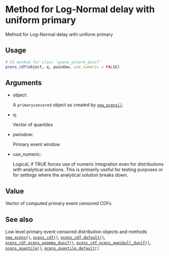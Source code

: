 # Method for Log-Normal delay with uniform primary

Method for Log-Normal delay with uniform primary

## Usage

``` r
# S3 method for class 'pcens_plnorm_dunif'
pcens_cdf(object, q, pwindow, use_numeric = FALSE)
```

## Arguments

- object:

  A `primarycensored` object as created by
  [`new_pcens()`](https://primarycensored.epinowcast.org/reference/new_pcens.md).

- q:

  Vector of quantiles

- pwindow:

  Primary event window

- use_numeric:

  Logical, if TRUE forces use of numeric integration even for
  distributions with analytical solutions. This is primarily useful for
  testing purposes or for settings where the analytical solution breaks
  down.

## Value

Vector of computed primary event censored CDFs

## See also

Low level primary event censored distribution objects and methods
[`new_pcens()`](https://primarycensored.epinowcast.org/reference/new_pcens.md),
[`pcens_cdf()`](https://primarycensored.epinowcast.org/reference/pcens_cdf.md),
[`pcens_cdf.default()`](https://primarycensored.epinowcast.org/reference/pcens_cdf.default.md),
[`pcens_cdf.pcens_pgamma_dunif()`](https://primarycensored.epinowcast.org/reference/pcens_cdf.pcens_pgamma_dunif.md),
[`pcens_cdf.pcens_pweibull_dunif()`](https://primarycensored.epinowcast.org/reference/pcens_cdf.pcens_pweibull_dunif.md),
[`pcens_quantile()`](https://primarycensored.epinowcast.org/reference/pcens_quantile.md),
[`pcens_quantile.default()`](https://primarycensored.epinowcast.org/reference/pcens_quantile.default.md)
